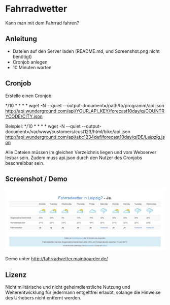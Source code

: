 # Fahrradwetter

Kann man mit dem Fahrrad fahren?

## Anleitung

* Dateien auf den Server laden (README.md, und Screenshot.png nicht benötigt)
* Cronjob anlegen
* 10 Minuten warten

## Cronjob

Erstelle einen Cronjob:

*/10 * * * * wget -N --quiet --output-document=/path/to/programm/api.json http://api.wunderground.com/api/YOUR_API_KEY/forecast10day/q/COUNTRYCODE/CITY.json

Beispiel:
*/10 * * * * wget -N --quiet --output-document=/var/www/customers/cust123/html/bike/api.json http://api.wunderground.com/api/abc1234def/forecast10day/q/DE/Leipzig.json

Alle Dateien müssen im gleichen Verzeichnis liegen und vom Webserver lesbar sein. Zudem muss api.json durch den Nutzer des Cronjobs beschreibbar sein.

## Screenshot / Demo

![Alt text](screenshot.png)

Demo unter http://fahrradwetter.mainboarder.de/

## Lizenz

Nicht militärische und nicht geheimdienstliche Nutzung und Weiterentwicklung für jedermann entgeltfrei erlaubt, solange die Hinweise des Urhebers nicht entfernt werden.
